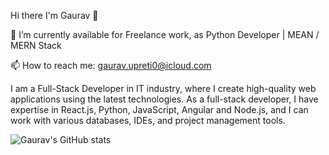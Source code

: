 Hi there I'm Gaurav 👋

🔭 I’m currently available for Freelance work, as Python Developer | MEAN / MERN Stack

📫 How to reach me: gaurav.upreti0@icloud.com

I am a Full-Stack Developer in IT industry, where I create high-quality web applications using the latest technologies. As a full-stack developer, I have expertise in React.js, Python, JavaScript, Angular and Node.js, and I can work with various databases, IDEs, and project management tools.

![Gaurav's GitHub stats](https://github-readme-stats.vercel.app/api?username=gauravupreti0&theme=transparent&show_icons=true)
